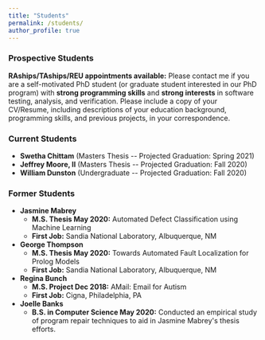 ```yaml
---
title: "Students"
permalink: /students/
author_profile: true
---
```


### <i class="fa fa-fw fa-user-plus" aria-hidden="true"></i> Prospective Students

**RAships/TAships/REU appointments available:** Please contact me if you are a self-motivated PhD student (or graduate student interested in our PhD program) with **strong programming skills** and **strong interests** in software testing, analysis, and verification. Please include a copy of your CV/Resume, including descriptions of your education background, programming skills, and previous projects, in your correspondence. 


### <i class="fa fa-fw fa-users" aria-hidden="true"></i> Current Students
* **Swetha Chittam** (Masters Thesis -- Projected Graduation: Spring 2021)
* **Jeffrey Moore, II** (Masters Thesis -- Projected Graduation: Fall 2020)
* **William Dunston** (Undergraduate -- Projected Graduation: Fall 2020)

### <i class="fa fa-fw fa-user-graduate" aria-hidden="true"></i> Former Students
* **Jasmine Mabrey** 
    - **M.S. Thesis May 2020:** Automated Defect Classification using Machine Learning 
    - **First Job:** Sandia National Laboratory, Albuquerque, NM 
* **George Thompson** 
    - **M.S. Thesis May 2020:** Towards Automated Fault Localization for Prolog Models
    - **First Job:** Sandia National Laboratory, Albuquerque, NM
* **Regina Bunch** 
    - **M.S. Project Dec 2018:** AMail: Email for Autism 
    - **First Job:** Cigna, Philadelphia, PA
* **Joelle Banks** 
    - **B.S. in Computer Science May 2020:** Conducted an empirical study of program repair techniques to aid in Jasmine Mabrey's thesis efforts.
